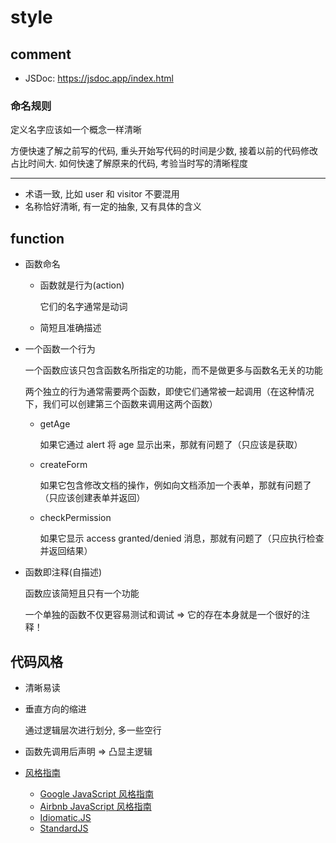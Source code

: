 # style

## comment

- JSDoc: https://jsdoc.app/index.html

### 命名规则

定义名字应该如一个概念一样清晰

方便快速了解之前写的代码, 重头开始写代码的时间是少数, 接着以前的代码修改占比时间大. 如何快速了解原来的代码, 考验当时写的清晰程度

---

- 术语一致, 比如 user 和 visitor 不要混用
- 名称恰好清晰, 有一定的抽象, 又有具体的含义

## function

- 函数命名

  - 函数就是行为(action)

    它们的名字通常是动词

  - 简短且准确描述

- 一个函数一个行为

  一个函数应该只包含函数名所指定的功能，而不是做更多与函数名无关的功能

  两个独立的行为通常需要两个函数，即使它们通常被一起调用（在这种情况下，我们可以创建第三个函数来调用这两个函数）

  - getAge

    如果它通过 alert 将 age 显示出来，那就有问题了（只应该是获取）

  - createForm

    如果它包含修改文档的操作，例如向文档添加一个表单，那就有问题了（只应该创建表单并返回）

  - checkPermission

    如果它显示 access granted/denied 消息，那就有问题了（只应执行检查并返回结果）

- 函数即注释(自描述)

  函数应该简短且只有一个功能

  一个单独的函数不仅更容易测试和调试 => 它的存在本身就是一个很好的注释！

## 代码风格

- 清晰易读

- 垂直方向的缩进

  通过逻辑层次进行划分, 多一些空行

- 函数先调用后声明 => 凸显主逻辑

- [风格指南](https://zh.javascript.info/coding-style#feng-ge-zhi-nan)

  - [Google JavaScript 风格指南](https://google.github.io/styleguide/jsguide.html)
  - [Airbnb JavaScript 风格指南](https://github.com/airbnb/javascript)
  - [Idiomatic.JS](https://github.com/rwaldron/idiomatic.js)
  - [StandardJS](https://standardjs.com/)
